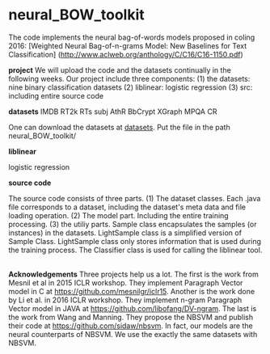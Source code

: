 # neural_BOW_toolkit

The code implements the neural bag-of-words models proposed in coling 2016: 
[Weighted Neural Bag-of-n-grams Model: New Baselines for Text Classification] (http://www.aclweb.org/anthology/C/C16/C16-1150.pdf)

**project**
We will upload the code and the datasets continually in the following weeks.
Our project include three components: (1) the datasets: nine binary classification datasets (2) liblinear: logistic regression (3) src: including entire source code

**datasets**
IMDB RT2k RTs subj AthR BbCrypt XGraph MPQA CR

One can download the datasets at [datasets](http://iir.ruc.edu.cn/~zhaoz/datasets.zip). Put the file in the path neural_BOW_toolkit/




**liblinear**

logistic regression

**source code**

The source code consists of three parts. (1) The dataset classes. Each .java file corresponds to a dataset, including the dataset's meta data and file loading operation.  (2) The model part. Including the entire training processing. (3) the utiliy parts. Sample class encapsulates the samples (or instances) in the datasets. LightSample class is a simplified version of Sample Class. LightSample class only stores information that is used during the training process. The Classifier class is used for calling the liblinear tool.   



**Acknowledgements**
Three projects help us a lot. The first is the work from Mesnil et al in 2015 ICLR workshop. They implement Paragraph Vector model in C at https://github.com/mesnilgr/iclr15. Another is the work done by Li et al. in 2016 ICLR workshop. They implement n-gram Paragraph Vector model in JAVA at https://github.com/libofang/DV-ngram. The last is the work from Wang and Manning. They propose the NBSVM and publish their code at https://github.com/sidaw/nbsvm. In fact, our models are the neural counterparts of NBSVM. We use the exactly the same datasets with NBSVM.
